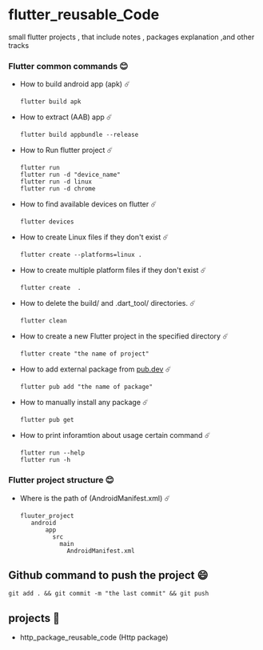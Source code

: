 # flutter_reusable_Code
small flutter projects , that include notes , packages explanation ,and other tracks 


### Flutter common commands 😊

  - How to build android app (apk) ☄️
    ```
    flutter build apk
    ```
  - How to extract (AAB) app  ☄️ 
    ```
    flutter build appbundle --release
    ```
  - How to Run flutter project ☄️
    ```
    flutter run 
    flutter run -d "device_name"
    flutter run -d linux 
    flutter run -d chrome 
    ```   
  - How to find available devices on flutter ☄️
    ```
    flutter devices 
    ``` 
  - How to create Linux files if they don't exist ☄️
    ```
    flutter create --platforms=linux .
    ``` 
  - How to create multiple platform files if they don't exist ☄️
    ```
    flutter create  .
    ```   
  - How to  delete the build/ and .dart_tool/ directories. ☄️
    ```
    flutter clean
    ``` 
  - How to create a new Flutter project in the specified directory ☄️
    ```
    flutter create "the name of project"
    ```  
  - How to add external package from [pub.dev](https://pub.dev/) ☄️
    ```
    flutter pub add "the name of package"
    ```   
  - How to manually install any package ☄️
    ```
    flutter pub get
    ```   
  - How to print inforamtion about usage certain command ☄️
    ```
    flutter run --help
    flutter run -h 
    ```

### Flutter project structure 😊

  - Where is the path of (AndroidManifest.xml) ☄️
    ```
    fluuter_project
       android 
           app 
             src
               main 
                 AndroidManifest.xml
    ```

## Github command to push the project 😄

```
git add . && git commit -m "the last commit" && git push
```
## projects 💚 
 - http_package_reusable_code (Http package)